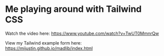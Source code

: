 # Me playing around with Tailwind CSS

Watch the video here: https://www.youtube.com/watch?v=TwUT0MmnrQw

View my Tailwind example form here: https://mijustin.github.io/madlib/index.html
